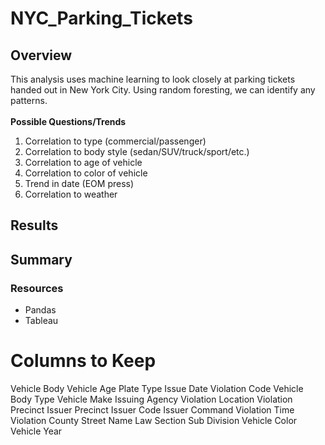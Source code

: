 # NYC_Parking_Tickets
## Overview
This analysis uses machine learning to look closely at parking tickets handed out in New York City. Using random foresting, we can identify any patterns. </br>
</br>
**Possible Questions/Trends**
1. Correlation to type (commercial/passenger)
2. Correlation to body style (sedan/SUV/truck/sport/etc.)
3. Correlation to age of vehicle
4. Correlation to color of vehicle
5. Trend in date (EOM press)
6. Correlation to weather

## Results

## Summary 

### Resources 

* Pandas
* Tableau 




# Columns to Keep

Vehicle Body
Vehicle Age 
Plate Type
Issue Date
Violation Code
Vehicle Body Type
Vehicle Make
Issuing Agency
Violation Location
Violation Precinct
Issuer Precinct
Issuer Code
Issuer Command
Violation Time
Violation County
Street Name
Law Section
Sub Division
Vehicle Color
Vehicle Year


